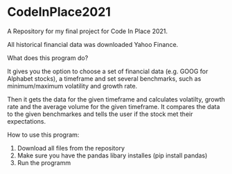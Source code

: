 # CodeInPlace2021
A Repository for my final project for Code In Place 2021. 

All historical financial data was downloaded Yahoo Finance. 

What does this program do? 

  It gives you the option to choose a set of financial data (e.g. GOOG for Alphabet stocks), a timeframe and set several benchmarks,
  such as minimum/maximum volatility and growth rate. 
  
  Then it gets the data for the given timeframe and calculates volatilty, growth rate and the average volume for the given timeframe. 
  It compares the data to the given benchmarkes and tells the user if the stock met their expectations. 
  
 How to use this program:
  1. Download all files from the repository
  2. Make sure you have the pandas libary installes (pip install pandas)
  3. Run the programm



